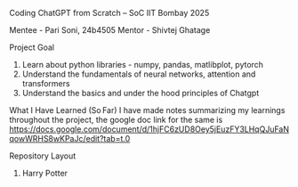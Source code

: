 Coding ChatGPT from Scratch – SoC IIT Bombay 2025

Mentee - Pari Soni, 24b4505
Mentor - Shivtej Ghatage

Project Goal
1. Learn about python libraries - numpy, pandas, matlibplot, pytorch
2. Understand the fundamentals of neural networks, attention and transformers
3. Understand the basics and under the hood principles of Chatgpt 


What I Have Learned (So Far) 
I have made notes summarizing my learnings throughout the project, the google doc link for the same is https://docs.google.com/document/d/1hjFC6zUD8Oey5jEuzFY3LHqQJuFaNqowWRHS8wKPaJc/edit?tab=t.0

Repository Layout
1. Harry Potter

